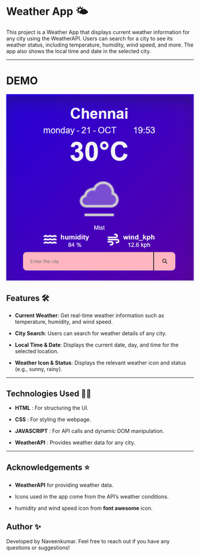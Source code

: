 # Weather App 🌤️

This project is a Weather App that displays current weather information for any city using the WeatherAPI. Users can search for a city to see its weather status, including temperature, humidity, wind speed, and more. The app also shows the local time and date in the selected city.

---

# DEMO

![weather app image](assets/Screenshot%202024-10-21%20195728.png)

## Features 🛠️

- **Current Weather**: Get real-time weather information such as temperature, humidity, and wind speed.

- **City Search**: Users can search for weather details of any city.

- **Local Time & Date**: Displays the current date, day, and time for the selected location.

- **Weather Icon & Status**: Displays the relevant weather icon and status (e.g., sunny, rainy).

---

## Technologies Used 🧑‍💻


- **HTML** :  For structuring the UI.

- **CSS** : For styling the webpage.

- **JAVASCRIPT** : For API calls and dynamic DOM manipulation.

- **WeatherAPI** : Provides weather data for any city.

---


## Acknowledgements ⭐

- **WeatherAPI** for providing weather data.
  
- Icons used in the app come from the API’s weather conditions.

- humidity and wind speed icon from **font awesome** icon.

## Author ✨

Developed by Naveenkumar. Feel free to reach out if you have any questions or suggestions!